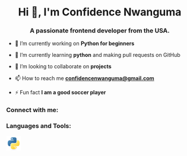 <h1 align="center">Hi 👋, I'm Confidence Nwanguma</h1>
<h3 align="center">A passionate frontend developer from the USA.</h3>

- 🔭 I’m currently working on **Python for beginners**

- 🌱 I’m currently learning **python** and making pull requests on GitHub

- 👯 I’m looking to collaborate on **projects**

- 📫 How to reach me **confidencenwanguma@gmail.com**

- ⚡ Fun fact **I am a good soccer player**

<h3 align="left">Connect with me:</h3>
<p align="left">
</p>

<h3 align="left">Languages and Tools:</h3>
<p align="left"> <a href="https://www.python.org" target="_blank" rel="noreferrer"> <img src="https://raw.githubusercontent.com/devicons/devicon/master/icons/python/python-original.svg" alt="python" width="40" height="40"/> </a> </p>
<!---
Konfidense/Konfidense is a ✨ special ✨ repository because its `README.md` (this file) appears on your GitHub profile.
You can click the Preview link to take a look at your changes.
--->
